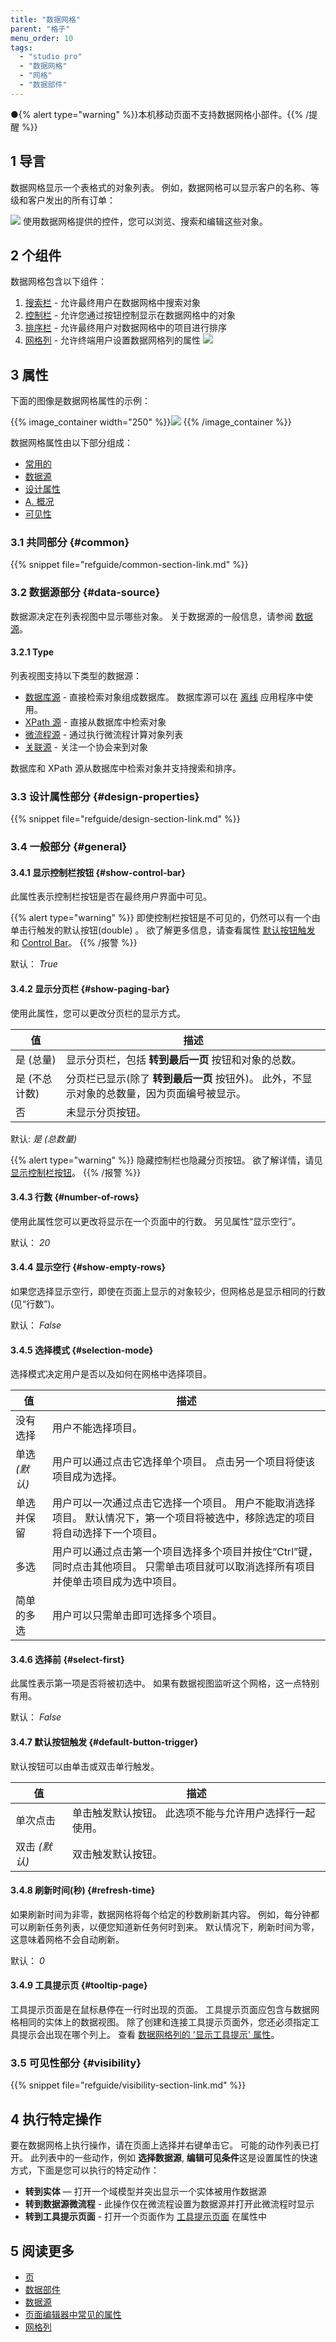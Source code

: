 ```yaml
---
title: "数据网格"
parent: "格子"
menu_order: 10
tags:
  - "studio pro"
  - "数据网格"
  - "网格"
  - "数据部件"
---
```


●{% alert type="warning" %}}本机移动页面不支持数据网格小部件。{{% /提醒 %}}

## 1 导言

数据网格显示一个表格式的对象列表。 例如，数据网格可以显示客户的名称、等级和客户发出的所有订单：

![](attachments/data-widgets/data-grid.png) 使用数据网格提供的控件，您可以浏览、搜索和编辑这些对象。

## 2 个组件

数据网格包含以下组件：

1. [搜索栏](search-bar) - 允许最终用户在数据网格中搜索对象
2. [控制栏](control-bar) - 允许您通过按钮控制显示在数据网格中的对象
3. [排序栏](sort-bar) - 允许最终用户对数据网格中的项目进行排序
4.  [网格列](columns) - 允许终端用户设置数据网格列的属性 ![](attachments/data-widgets/data-grid-components.png)

## 3 属性

下面的图像是数据网格属性的示例：

{{% image_container width="250" %}}![](attachments/data-widgets/data-grid-properties.png)
{{% /image_container %}}

数据网格属性由以下部分组成：

* [常用的](#common)
* [数据源](#data-source)
* [设计属性](#design-properties)
* [A. 概况](#general)
* [可见性](#visibility)

### 3.1 共同部分 {#common}

{{% snippet file="refguide/common-section-link.md" %}}

### 3.2 数据源部分 {#data-source}

数据源决定在列表视图中显示哪些对象。 关于数据源的一般信息，请参阅 [数据源](data-sources)。

#### 3.2.1 Type

列表视图支持以下类型的数据源：

* [数据库源](database-source) - 直接检索对象组成数据库。 数据库源可以在 [离线](offline-first) 应用程序中使用。
* [XPath 源](xpath-source) - 直接从数据库中检索对象
* [微流程源](microflow-source) - 通过执行微流程计算对象列表
* [关联源](association-source) - 关注一个协会来到对象

数据库和 XPath 源从数据库中检索对象并支持搜索和排序。

### 3.3 设计属性部分 {#design-properties}

{{% snippet file="refguide/design-section-link.md" %}}

### 3.4 一般部分 {#general}

#### 3.4.1 显示控制栏按钮 {#show-control-bar}

此属性表示控制栏按钮是否在最终用户界面中可见。

{{% alert type="warning" %}}
即使控制栏按钮是不可见的，仍然可以有一个由单击行触发的默认按钮(double) 。 欲了解更多信息，请查看属性 [默认按钮触发](#default-button-trigger) 和 [Control Bar](control-bar)。
{{% /报警 %}}

默认： *True*

#### 3.4.2 显示分页栏 {#show-paging-bar}

使用此属性，您可以更改分页栏的显示方式。

| 值        | 描述                                                 |
| -------- | -------------------------------------------------- |
| 是 (总量)   | 显示分页栏，包括 **转到最后一页** 按钮和对象的总数。                      |
| 是 (不总计数) | 分页栏已显示(除了 **转到最后一页** 按钮外)。 此外，不显示对象的总数量，因为页面编号被显示。 |
| 否        | 未显示分页按钮。                                           |

默认: *是 (总数量)*

{{% alert type="warning" %}}
隐藏控制栏也隐藏分页按钮。 欲了解详情，请见 [显示控制栏按钮](#show-control-bar)。
{{% /报警 %}}

#### 3.4.3 行数 {#number-of-rows}

使用此属性您可以更改将显示在一个页面中的行数。 另见属性“显示空行”。

默认： *20*

#### 3.4.4 显示空行 {#show-empty-rows}

如果您选择显示空行，即使在页面上显示的对象较少，但网格总是显示相同的行数(见“行数”)。

默认： *False*

#### 3.4.5 选择模式 {#selection-mode}

选择模式决定用户是否以及如何在网格中选择项目。

| 值          | 描述                                                                     |
| ---------- | ---------------------------------------------------------------------- |
| 没有选择       | 用户不能选择项目。                                                              |
| 单选  *(默认)* | 用户可以通过点击它选择单个项目。 点击另一个项目将使该项目成为选择。                                     |
| 单选并保留      | 用户可以一次通过点击它选择一个项目。 用户不能取消选择项目。 默认情况下，第一个项目将被选中，移除选定的项目将自动选择下一个项目。      |
| 多选         | 用户可以通过点击第一个项目选择多个项目并按住“Ctrl”键，同时点击其他项目。 只需单击项目就可以取消选择所有项目并使单击项目成为选中项目。 |
| 简单的多选      | 用户可以只需单击即可选择多个项目。                                                      |

#### 3.4.6 选择前 {#select-first}

此属性表示第一项是否将被初选中。 如果有数据视图监听这个网格，这一点特别有用。

默认： *False*

#### 3.4.7 默认按钮触发 {#default-button-trigger}

默认按钮可以由单击或双击单行触发。

| 值          | 描述                           |
| ---------- | ---------------------------- |
| 单次点击       | 单击触发默认按钮。 此选项不能与允许用户选择行一起使用。 |
| 双击  *(默认)* | 双击触发默认按钮。                    |

#### 3.4.8 刷新时间(秒) {#refresh-time}

如果刷新时间为非零，数据网格将每个给定的秒数刷新其内容。 例如，每分钟都可以刷新任务列表，以便您知道新任务何时到来。 默认情况下，刷新时间为零，这意味着网格不会自动刷新。

默认： *0*

#### 3.4.9 工具提示页 {#tooltip-page}

工具提示页面是在鼠标悬停在一行时出现的页面。 工具提示页面应包含与数据网格相同的实体上的数据视图。 除了创建和连接工具提示页面外，您还必须指定工具提示会出现在哪个列上。 查看 [数据网格列的 '显示工具提示' 属性](columns)。

### 3.5 可见性部分 {#visibility}

{{% snippet file="refguide/visibility-section-link.md" %}}

## 4 执行特定操作

要在数据网格上执行操作，请在页面上选择并右键单击它。 可能的动作列表已打开。 此列表中的一些动作，例如 **选择数据源**, **编辑可见条件**这是设置属性的快速方式，下面是您可以执行的特定动作：

* **转到实体** — 打开一个域模型并突出显示一个实体被用作数据源
* **转到数据源微流程** - 此操作仅在微流程设置为数据源并打开此微流程时显示
* **转到工具提示页面** - 打开一个页面作为 [工具提示页面](#tooltip-page) 在属性中

## 5 阅读更多

* [页](page)
* [数据部件](data-widgets)
* [数据源](数据来源)
* [页面编辑器中常见的属性](common-widget-properties)
* [网格列](columns) 
